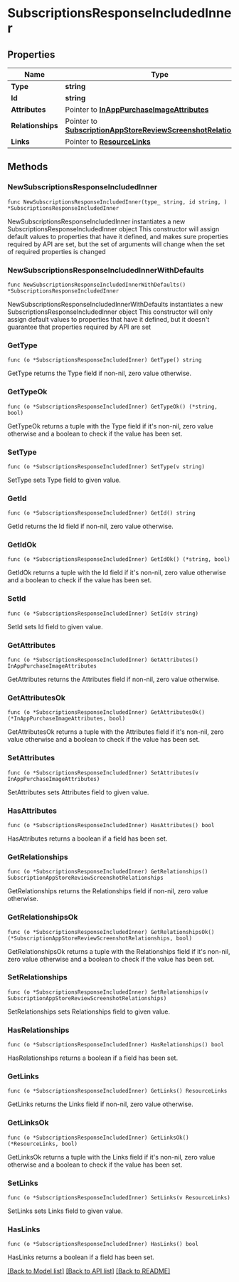 # SubscriptionsResponseIncludedInner

## Properties

Name | Type | Description | Notes
------------ | ------------- | ------------- | -------------
**Type** | **string** |  | 
**Id** | **string** |  | 
**Attributes** | Pointer to [**InAppPurchaseImageAttributes**](InAppPurchaseImageAttributes.md) |  | [optional] 
**Relationships** | Pointer to [**SubscriptionAppStoreReviewScreenshotRelationships**](SubscriptionAppStoreReviewScreenshotRelationships.md) |  | [optional] 
**Links** | Pointer to [**ResourceLinks**](ResourceLinks.md) |  | [optional] 

## Methods

### NewSubscriptionsResponseIncludedInner

`func NewSubscriptionsResponseIncludedInner(type_ string, id string, ) *SubscriptionsResponseIncludedInner`

NewSubscriptionsResponseIncludedInner instantiates a new SubscriptionsResponseIncludedInner object
This constructor will assign default values to properties that have it defined,
and makes sure properties required by API are set, but the set of arguments
will change when the set of required properties is changed

### NewSubscriptionsResponseIncludedInnerWithDefaults

`func NewSubscriptionsResponseIncludedInnerWithDefaults() *SubscriptionsResponseIncludedInner`

NewSubscriptionsResponseIncludedInnerWithDefaults instantiates a new SubscriptionsResponseIncludedInner object
This constructor will only assign default values to properties that have it defined,
but it doesn't guarantee that properties required by API are set

### GetType

`func (o *SubscriptionsResponseIncludedInner) GetType() string`

GetType returns the Type field if non-nil, zero value otherwise.

### GetTypeOk

`func (o *SubscriptionsResponseIncludedInner) GetTypeOk() (*string, bool)`

GetTypeOk returns a tuple with the Type field if it's non-nil, zero value otherwise
and a boolean to check if the value has been set.

### SetType

`func (o *SubscriptionsResponseIncludedInner) SetType(v string)`

SetType sets Type field to given value.


### GetId

`func (o *SubscriptionsResponseIncludedInner) GetId() string`

GetId returns the Id field if non-nil, zero value otherwise.

### GetIdOk

`func (o *SubscriptionsResponseIncludedInner) GetIdOk() (*string, bool)`

GetIdOk returns a tuple with the Id field if it's non-nil, zero value otherwise
and a boolean to check if the value has been set.

### SetId

`func (o *SubscriptionsResponseIncludedInner) SetId(v string)`

SetId sets Id field to given value.


### GetAttributes

`func (o *SubscriptionsResponseIncludedInner) GetAttributes() InAppPurchaseImageAttributes`

GetAttributes returns the Attributes field if non-nil, zero value otherwise.

### GetAttributesOk

`func (o *SubscriptionsResponseIncludedInner) GetAttributesOk() (*InAppPurchaseImageAttributes, bool)`

GetAttributesOk returns a tuple with the Attributes field if it's non-nil, zero value otherwise
and a boolean to check if the value has been set.

### SetAttributes

`func (o *SubscriptionsResponseIncludedInner) SetAttributes(v InAppPurchaseImageAttributes)`

SetAttributes sets Attributes field to given value.

### HasAttributes

`func (o *SubscriptionsResponseIncludedInner) HasAttributes() bool`

HasAttributes returns a boolean if a field has been set.

### GetRelationships

`func (o *SubscriptionsResponseIncludedInner) GetRelationships() SubscriptionAppStoreReviewScreenshotRelationships`

GetRelationships returns the Relationships field if non-nil, zero value otherwise.

### GetRelationshipsOk

`func (o *SubscriptionsResponseIncludedInner) GetRelationshipsOk() (*SubscriptionAppStoreReviewScreenshotRelationships, bool)`

GetRelationshipsOk returns a tuple with the Relationships field if it's non-nil, zero value otherwise
and a boolean to check if the value has been set.

### SetRelationships

`func (o *SubscriptionsResponseIncludedInner) SetRelationships(v SubscriptionAppStoreReviewScreenshotRelationships)`

SetRelationships sets Relationships field to given value.

### HasRelationships

`func (o *SubscriptionsResponseIncludedInner) HasRelationships() bool`

HasRelationships returns a boolean if a field has been set.

### GetLinks

`func (o *SubscriptionsResponseIncludedInner) GetLinks() ResourceLinks`

GetLinks returns the Links field if non-nil, zero value otherwise.

### GetLinksOk

`func (o *SubscriptionsResponseIncludedInner) GetLinksOk() (*ResourceLinks, bool)`

GetLinksOk returns a tuple with the Links field if it's non-nil, zero value otherwise
and a boolean to check if the value has been set.

### SetLinks

`func (o *SubscriptionsResponseIncludedInner) SetLinks(v ResourceLinks)`

SetLinks sets Links field to given value.

### HasLinks

`func (o *SubscriptionsResponseIncludedInner) HasLinks() bool`

HasLinks returns a boolean if a field has been set.


[[Back to Model list]](../README.md#documentation-for-models) [[Back to API list]](../README.md#documentation-for-api-endpoints) [[Back to README]](../README.md)


